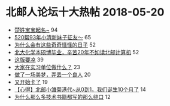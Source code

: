 # 北邮人论坛十大热帖 2018-05-20

- [楚姓宝宝起名~](https://bbs.byr.cn/article/FamilyLife/140896) 94
- [520帮93年小清新妹子征友～](https://bbs.byr.cn/article/Friends/1869722) 65
- [为什么会有这些奇奇怪怪的日子](https://bbs.byr.cn/article/Feeling/3059335) 52
- [北大化学本硕博毕业，辛苦20年不如读北邮计算机](https://bbs.byr.cn/article/Talking/6006244) 52
- [这版要凉](https://bbs.byr.cn/article/Dota/956124) 39
- [大家在实习单位做什么？](https://bbs.byr.cn/article/Job/1972871) 23
- [做了一场美梦，弄丢一个良人](https://bbs.byr.cn/article/InnerMongolia/66387) 20
- [又开始卡了](https://bbs.byr.cn/article/BUPTNet/95642) 19
- [【心得】北邮小雏菊港代~从0到1，我们诞生10个月了](https://bbs.byr.cn/article/Beauty/323257) 14
- [为什么那么多技术书籍都写的那么绕口](https://bbs.byr.cn/article/StudyShare/184190) 12


